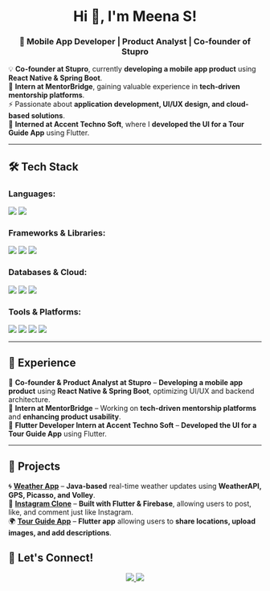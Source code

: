 <h1 align="center">Hi 👋, I'm Meena S!</h1>
<h3 align="center">🚀 Mobile App Developer | Product Analyst | Co-founder of Stupro</h3>

💡 **Co-founder at Stupro**, currently **developing a mobile app product** using **React Native & Spring Boot**.  
📱 **Intern at MentorBridge**, gaining valuable experience in **tech-driven mentorship platforms**.  
⚡ Passionate about **application development, UI/UX design, and cloud-based solutions**.  
🎯 **Interned at Accent Techno Soft**, where I **developed the UI for a Tour Guide App** using Flutter.  

---

## 🛠️ Tech Stack  

### **Languages:**  
<p align="left">
  <img src="https://img.shields.io/badge/Java-ED8B00?style=for-the-badge&logo=openjdk&logoColor=white">
  <img src="https://img.shields.io/badge/JavaScript-F7DF1E?style=for-the-badge&logo=javascript&logoColor=black">
</p>

### **Frameworks & Libraries:**  
<p align="left">
  <img src="https://img.shields.io/badge/Flutter-02569B?style=for-the-badge&logo=flutter&logoColor=white">
  <img src="https://img.shields.io/badge/React_Native-20232A?style=for-the-badge&logo=react&logoColor=61DAFB">
  <img src="https://img.shields.io/badge/Spring_Boot-6DB33F?style=for-the-badge&logo=spring&logoColor=white">
</p>

### **Databases & Cloud:**  
<p align="left">
  <img src="https://img.shields.io/badge/MongoDB-4EA94B?style=for-the-badge&logo=mongodb&logoColor=white">
  <img src="https://img.shields.io/badge/Firebase-ffca28?style=for-the-badge&logo=firebase&logoColor=black">
  <img src="https://img.shields.io/badge/AWS-232F3E?style=for-the-badge&logo=amazon-aws&logoColor=white">
</p>

### **Tools & Platforms:**  
<p align="left">
  <img src="https://img.shields.io/badge/VS%20Code-0078D4?style=for-the-badge&logo=visual%20studio%20code&logoColor=white">
  <img src="https://img.shields.io/badge/Android_Studio-3DDC84?style=for-the-badge&logo=android-studio&logoColor=white">
  <img src="https://img.shields.io/badge/Figma-F24E1E?style=for-the-badge&logo=figma&logoColor=white">
  <img src="https://img.shields.io/badge/Postman-FF6C37?style=for-the-badge&logo=postman&logoColor=white">
</p>

---

## 🚀 Experience  
🔹 **Co-founder & Product Analyst at Stupro** – **Developing a mobile app product** using **React Native & Spring Boot**, optimizing UI/UX and backend architecture.  
🔹 **Intern at MentorBridge** – Working on **tech-driven mentorship platforms** and **enhancing product usability**.  
🔹 **Flutter Developer Intern at Accent Techno Soft** – **Developed the UI for a Tour Guide App** using Flutter.  

---

## 📌 Projects  
🌀 **[Weather App](https://github.com/MeenaSivakumar/WeatherApp)** – **Java-based** real-time weather updates using **WeatherAPI, GPS, Picasso, and Volley**.  
📸 **[Instagram Clone](https://github.com/MeenaSivakumar/instaclone)** – **Built with Flutter & Firebase**, allowing users to post, like, and comment just like Instagram.  
🌍 **[Tour Guide App](https://github.com/your-username/tour-guide)** – **Flutter app** allowing users to **share locations, upload images, and add descriptions**.  


## 🔗 Let's Connect!  
<p align="center">
  <a href="https://www.linkedin.com/in/meena-34-b59912268">
    <img src="https://img.shields.io/badge/LinkedIn-%230077B5.svg?style=for-the-badge&logo=linkedin&logoColor=white">
  </a>
  <a href="https://github.com/MeenaSivakumar">
    <img src="https://img.shields.io/badge/GitHub-%23181717.svg?style=for-the-badge&logo=github&logoColor=white">
  </a>
</p>
